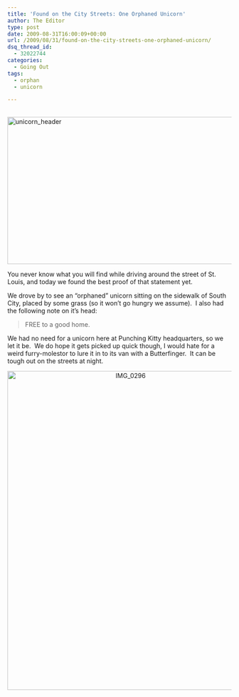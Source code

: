 ```yaml
---
title: 'Found on the City Streets: One Orphaned Unicorn'
author: The Editor
type: post
date: 2009-08-31T16:00:09+00:00
url: /2009/08/31/found-on-the-city-streets-one-orphaned-unicorn/
dsq_thread_id:
  - 32022744
categories:
  - Going Out
tags:
  - orphan
  - unicorn

---
```

<a style="text-decoration: none;" href="http://punchingkitty.com/wp-content/uploads/2009/08/unicorn_header.JPG"><br /> <img class="aligncenter size-full wp-image-1560" title="unicorn_header" src="http://punchingkitty.com/wp-content/uploads/2009/08/unicorn_header.JPG" alt="unicorn_header" width="600" height="331" srcset="http://media.punchingkitty.com/wordpress/2009/08/unicorn_header.JPG 600w, http://media.punchingkitty.com/wordpress/2009/08/unicorn_header-300x165.jpg 300w" sizes="(max-width: 600px) 100vw, 600px" /></a>

You never know what you will find while driving around the street of St. Louis, and today we found the best proof of that statement yet.

We drove by to see an &#8220;orphaned&#8221; unicorn sitting on the sidewalk of South City, placed by some grass (so it won&#8217;t go hungry we assume).  I also had the following note on it&#8217;s head:

> FREE to a good home.

We had no need for a unicorn here at Punching Kitty headquarters, so we let it be.  We do hope it gets picked up quick though, I would hate for a weird furry-molestor to lure it in to its van with a Butterfinger.  It can be tough out on the streets at night.

<p style="text-align: center;">
  <a href="http://punchingkitty.com/wp-content/uploads/2009/08/IMG_0296.jpg"><img class="size-large wp-image-1559 aligncenter" title="IMG_0296" src="http://punchingkitty.com/wp-content/uploads/2009/08/IMG_0296-768x1024.jpg" alt="IMG_0296" width="538" height="717" srcset="http://media.punchingkitty.com/wordpress/2009/08/IMG_0296-768x1024.jpg 768w, http://media.punchingkitty.com/wordpress/2009/08/IMG_0296-225x300.jpg 225w, http://media.punchingkitty.com/wordpress/2009/08/IMG_0296.jpg 1200w" sizes="(max-width: 538px) 100vw, 538px" /></a>
</p>